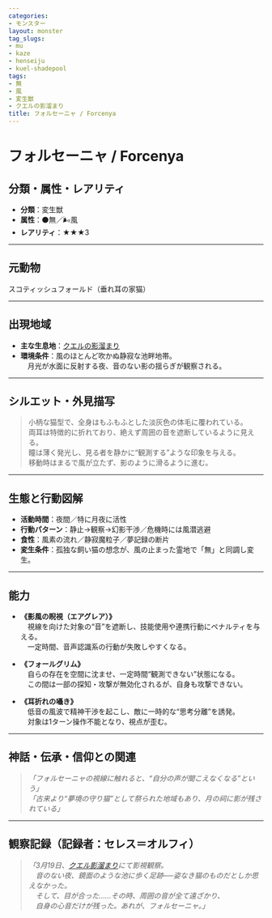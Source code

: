 ```yaml
---
categories:
- モンスター
layout: monster
tag_slugs:
- mu
- kaze
- henseiju
- kuel-shadepool
tags:
- 無
- 風
- 変生獣
- クエルの影溜まり
title: フォルセーニャ / Forcenya
---
```


# フォルセーニャ / Forcenya

## 分類・属性・レアリティ

* **分類**：変生獣  
* **属性**：⚫無／🌬風  
* **レアリティ**：★★★3

---

## 元動物

スコティッシュフォールド（垂れ耳の家猫）

---

## 出現地域

* **主な生息地**：[クエルの影溜まり](../place/kuel_shadepool.md)  
* **環境条件**：風のほとんど吹かぬ静寂な池畔地帯。  
　月光が水面に反射する夜、音のない影の揺らぎが観察される。

---

## シルエット・外見描写

> 小柄な猫型で、全身はもふもふとした淡灰色の体毛に覆われている。  
> 両耳は特徴的に折れており、絶えず周囲の音を遮断しているように見える。  
> 瞳は薄く発光し、見る者を静かに“観測する”ような印象を与える。  
> 移動時はまるで風が立たず、影のように滑るように進む。

---

## 生態と行動図解

* **活動時間**：夜間／特に月夜に活性  
* **行動パターン**：静止→観察→幻影干渉／危機時には風潜逃避  
* **食性**：風素の流れ／静寂魔粒子／夢記録の断片  
* **変生条件**：孤独な飼い猫の想念が、風の止まった霊地で「無」と同調し変生。

---

## 能力

* **《影風の睨視（エアグレア）》**  
　視線を向けた対象の“音”を遮断し、技能使用や連携行動にペナルティを与える。  
　一定時間、音声認識系の行動が失敗しやすくなる。

* **《フォールグリム》**  
　自らの存在を空間に沈ませ、一定時間“観測できない”状態になる。  
　この間は一部の探知・攻撃が無効化されるが、自身も攻撃できない。

* **《耳折れの囁き》**  
　低音の風波で精神干渉を起こし、敵に一時的な“思考分離”を誘発。  
　対象は1ターン操作不能となり、視点が歪む。

---

## 神話・伝承・信仰との関連

> *「フォルセーニャの視線に触れると、“自分の声が聞こえなくなる”という」*  
> *「古来より“夢境の守り猫”として祭られた地域もあり、月の祠に影が残されている」*

---

## 観察記録（記録者：セレス＝オルフィ）

> *「3月19日、[クエル影溜まり](../place/kuel_shadepool.md)にて影視観察。  
　音のない夜、鏡面のような池に歩く足跡──姿なき猫のものだとしか思えなかった。  
　そして、目が合った……その時、周囲の音が全て遠ざかり、  
　自身の心音だけが残った。あれが、フォルセーニャ。」*